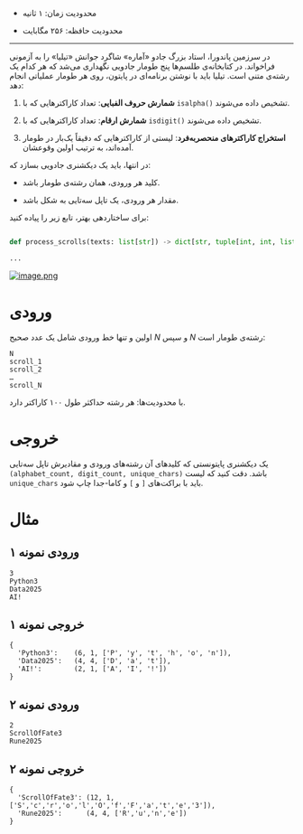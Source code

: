 + محدودیت زمان: ۱ ثانیه

+ محدودیت حافظه: ۲۵۶ مگابایت

---

در سرزمین پاندورا، استاد بزرگ جادو «آماره» شاگرد جوانش «تیلیا» را به آزمونی فراخواند. در کتابخانه‌ی طلسم‌ها پنج طومار جادویی نگهداری می‌شد که هر کدام یک رشته‌ی متنی است. تیلیا باید با نوشتن برنامه‌ای در پایتون، روی هر طومار عملیاتی انجام دهد:

1.  **شمارش حروف الفبایی**: تعداد کاراکترهایی که با `isalpha()` تشخیص داده می‌شوند.

2.  **شمارش ارقام**: تعداد کاراکترهایی که با `isdigit()` تشخیص داده می‌شوند.

3.  **استخراج کاراکترهای منحصربه‌فرد**: لیستی از کاراکترهایی که دقیقاً یک‌بار در طومار آمده‌اند، به ترتیب اولین وقوعشان.

در انتها، باید یک دیکشنری جادویی بسازد که:

+ کلید هر ورودی، همان رشته‌ی طومار باشد.

+ مقدار هر ورودی، یک تاپل سه‌تایی به شکل
	باشد.

برای ساختاردهی بهتر، تابع زیر را پیاده کنید:
```python

def process_scrolls(texts: list[str]) -> dict[str, tuple[int, int, list[str]]]:

...

```

[![image.png](https://i.postimg.cc/26z0kwvZ/image.png)](https://postimg.cc/cKbRTfFx)
# ورودی

اولین و تنها خط ورودی شامل یک عدد صحیح $N$ و سپس $N$ رشته‌ی طومار است:

```
N
scroll_1
scroll_2
…
scroll_N
```


با محدودیت‌ها:
هر رشته حداکثر طول ۱۰۰ کاراکتر دارد.

# خروجی

یک دیکشنری پایتونستی که کلیدهای آن رشته‌های ورودی و مقادیرش تاپل سه‌تایی
`(alphabet_count, digit_count, unique_chars)`
باشد. دقت کنید که لیست `unique_chars` باید با براکت‌های `[` و `]` و کاما-جدا چاپ شود.

# مثال

## ورودی نمونه ۱

```
3
Python3
Data2025
AI!
```


## خروجی نمونه ۱

```
{
  'Python3':    (6, 1, ['P', 'y', 't', 'h', 'o', 'n']),
  'Data2025':   (4, 4, ['D', 'a', 't']),
  'AI!':        (2, 1, ['A', 'I', '!'])
}
```


## ورودی نمونه ۲

```
2
ScrollOfFate3
Rune2025
```


## خروجی نمونه ۲

```
{
  'ScrollOfFate3': (12, 1, ['S','c','r','o','l','O','f','F','a','t','e','3']),
  'Rune2025':      (4, 4, ['R','u','n','e'])
}
```
